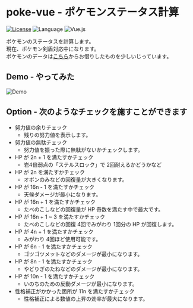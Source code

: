 # poke-vue - ポケモンステータス計算

[![License](https://img.shields.io/badge/License-Apache%202.0-orange.svg)](https://opensource.org/licenses/Apache-2.0)
![Language](https://img.shields.io/badge/Language-TypeScript-blue)
![Vue.js](https://img.shields.io/badge/-Vue.js-4FC08D.svg?logo=vue.js&style=plastic)

ポケモンのステータスを計算します。  
現在、ポケモン剣盾対応中になります。  
ポケモンのデータは[こちら](https://github.com/kotofurumiya/pokemon_data)からお借りしたものを少しいじっています。

## Demo - やってみた

![Demo](https://github.com/mnrn/poke-vue/blob/master/media/poke-demo.gif)

## Option - 次のようなチェックを施すことができます

- 努力値の余りチェック
  - 残りの努力値を表示します。
- 努力値の無駄チェック
  - 努力値を振った際に無駄がないかチェックします。
- HP が 2n + 1 を満たすかチェック
  - 岩4倍弱点の「ステルスロック」で 2回耐えるかどうかなど
- HP が 2n を満たすかチェック
  - オボンのみなどの回復量が大きくなります。
- HP が 16n - 1 を満たすかチェック
  - 天候ダメージが最小になります。
- HP が 16n + 1 を満たすかチェック
  - たべのこしなどの回復量が HP 奇数を満たす中で最大です。
- HP が 16n + 1 ~ 3 を満たすかチェック
  - たべのこしなどの回復 4回でみがわり 1回分の HP が回復します。
- HP が 4n + 1 を満たすかチェック
  - みがわり 4回ほど使用可能です。
- HP が 6n - 1 を満たすかチェック
  - ゴツゴツメットなどのダメージが最小になります。
- HP が 8n - 1 を満たすかチェック
  - やどりぎのたねなどのダメージが最小になります。
- HP が 10n - 1 を満たすかチェック
  - いのちのための反動ダメージが最小になります。
- 性格補正がかかった箇所が 11n を満たすかチェック
  - 性格補正による数値の上昇の効率が最大になります。
